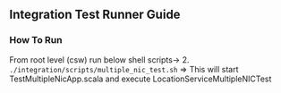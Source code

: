 ## Integration Test Runner Guide

### How To Run
From root level (csw) run below shell scripts->
2. `./integration/scripts/multiple_nic_test.sh` => This will start TestMultipleNicApp.scala and execute LocationServiceMultipleNICTest

